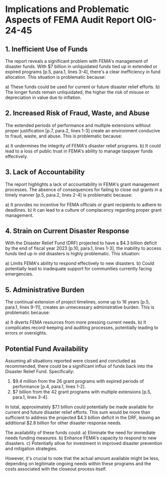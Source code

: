 # Implications and Problematic Aspects of FEMA Audit Report OIG-24-45

## 1. Inefficient Use of Funds

The report reveals a significant problem with FEMA's management of disaster funds. With $7 billion in unliquidated funds tied up in extended or expired programs [p.5, para.1, lines 3-4], there's a clear inefficiency in fund allocation. This situation is problematic because:

a) These funds could be used for current or future disaster relief efforts.
b) The longer funds remain unliquidated, the higher the risk of misuse or depreciation in value due to inflation.

## 2. Increased Risk of Fraud, Waste, and Abuse

The extended periods of performance and multiple extensions without proper justification [p.7, para.2, lines 1-3] create an environment conducive to fraud, waste, and abuse. This is problematic because:

a) It undermines the integrity of FEMA's disaster relief programs.
b) It could lead to a loss of public trust in FEMA's ability to manage taxpayer funds effectively.

## 3. Lack of Accountability

The report highlights a lack of accountability in FEMA's grant management processes. The absence of consequences for failing to close out grants in a timely manner [p.5, para.2, lines 2-4] is problematic because:

a) It provides no incentive for FEMA officials or grant recipients to adhere to deadlines.
b) It can lead to a culture of complacency regarding proper grant management.

## 4. Strain on Current Disaster Response

With the Disaster Relief Fund (DRF) projected to have a $4.3 billion deficit by the end of fiscal year 2023 [p.10, para.1, lines 1-3], the inability to access funds tied up in old disasters is highly problematic. This situation:

a) Limits FEMA's ability to respond effectively to new disasters.
b) Could potentially lead to inadequate support for communities currently facing emergencies.

## 5. Administrative Burden

The continual extension of project timelines, some up to 16 years [p.5, para.1, lines 9-11], creates an unnecessary administrative burden. This is problematic because:

a) It diverts FEMA resources from more pressing current needs.
b) It complicates record-keeping and auditing processes, potentially leading to errors or oversights.

## Potential Fund Availability

Assuming all situations reported were closed and concluded as recommended, there could be a significant influx of funds back into the Disaster Relief Fund. Specifically:

1. $9.4 million from the 26 grant programs with expired periods of performance [p.4, para.1, lines 1-2].
2. $7 billion from the 42 grant programs with multiple extensions [p.5, para.1, lines 3-4].

In total, approximately $7.1 billion could potentially be made available for current and future disaster relief efforts. This sum would be more than sufficient to address the projected $4.3 billion deficit in the DRF, leaving an additional $2.8 billion for other disaster response needs.

The availability of these funds could:
a) Eliminate the need for immediate needs funding measures.
b) Enhance FEMA's capacity to respond to new disasters.
c) Potentially allow for investment in improved disaster prevention and mitigation strategies.

However, it's crucial to note that the actual amount available might be less, depending on legitimate ongoing needs within these programs and the costs associated with the closeout process itself.